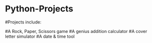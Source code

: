 # Python-Projects

#Projects include:

#A Rock, Paper, Scissors game
#A genius addition calculator
#A cover letter simulator
#A date & time tool
